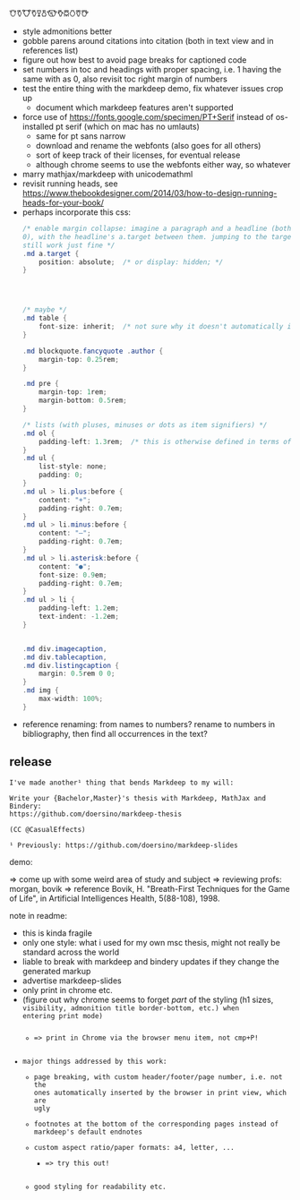 𐃢𐃤𐃭𐃣𐃯𐃰𐃪𐃥𐃦𐃡𐃨𐃩

* style admonitions better
* gobble parens around citations into citation (both in text view and in references list)
* figure out how best to avoid page breaks for captioned code
* set numbers in toc and headings with proper spacing, i.e. 1 having the same with as 0, also revisit toc right margin of numbers
* test the entire thing with the markdeep demo, fix whatever issues crop up
    * document which markdeep features aren't supported
* force use of https://fonts.google.com/specimen/PT+Serif instead of os-installed pt serif (which on mac has no umlauts)
    * same for pt sans narrow
    * download and rename the webfonts (also goes for all others)
    * sort of keep track of their licenses, for eventual release
    * although chrome seems to use the webfonts either way, so whatever
* marry mathjax/markdeep with unicodemathml
* revisit running heads, see https://www.thebookdesigner.com/2014/03/how-to-design-running-heads-for-your-book/
* perhaps incorporate this css:
    ```cs
    /* enable margin collapse: imagine a paragraph and a headline (both margin: 1rem
    0), with the headline's a.target between them. jumping to the target should
    still work just fine */
    .md a.target {
        position: absolute;  /* or display: hidden; */
    }




    /* maybe */
    .md table {
        font-size: inherit;  /* not sure why it doesn't automatically inherit the body's font size */
    }

    .md blockquote.fancyquote .author {
        margin-top: 0.25rem;
    }

    .md pre {
        margin-top: 1rem;
        margin-bottom: 0.5rem;
    }

    /* lists (with pluses, minuses or dots as item signifiers) */
    .md ol {
        padding-left: 1.3rem;  /* this is otherwise defined in terms of px by the browser.*/
    }
    .md ul {
        list-style: none;
        padding: 0;
    }
    .md ul > li.plus:before {
        content: "+";
        padding-right: 0.7em;
    }
    .md ul > li.minus:before {
        content: "–";
        padding-right: 0.7em;
    }
    .md ul > li.asterisk:before {
        content: "●";
        font-size: 0.9em;
        padding-right: 0.7em;
    }
    .md ul > li {
        padding-left: 1.2em;
        text-indent: -1.2em;
    }


    .md div.imagecaption,
    .md div.tablecaption,
    .md div.listingcaption {
        margin: 0.5rem 0 0;
    }
    .md img {
        max-width: 100%;
    }
    ```
* reference renaming: from names to numbers? rename to numbers in bibliography, then find all occurrences in the text?




## release

```
I've made another¹ thing that bends Markdeep to my will:

Write your {Bachelor,Master}'s thesis with Markdeep, MathJax and Bindery:
https://github.com/doersino/markdeep-thesis

(CC @CasualEffects)

¹ Previously: https://github.com/doersino/markdeep-slides
```

demo:

=> come up with some weird area of study and subject
=> reviewing profs: morgan, bovik
=> reference Bovik, H. "Breath-First Techniques for the Game of Life",  in Artificial Intelligences Health, 5(88-108), 1998.

note in readme:

* this is kinda fragile
* only one style: what i used for my own msc thesis, might not really be standard across the world
* liable to break with markdeep and bindery updates if they change the generated markup
* advertise markdeep-slides
* only print in chrome etc.
* (figure out why chrome seems to forget *part* of the styling (h1 sizes, <code> visibility, admonition title border-bottom, etc.) when entering print mode)
    * => print in Chrome via the browser menu item, not cmp+P!
* major things addressed by this work:
    * page breaking, with custom header/footer/page number, i.e. not the ones automatically inserted by the browser in print view, which are ugly
    * footnotes at the bottom of the corresponding pages instead of markdeep's default endnotes
    * custom aspect ratio/paper formats: a4, letter, ...
        * => try this out!
    * good styling for readability etc.
